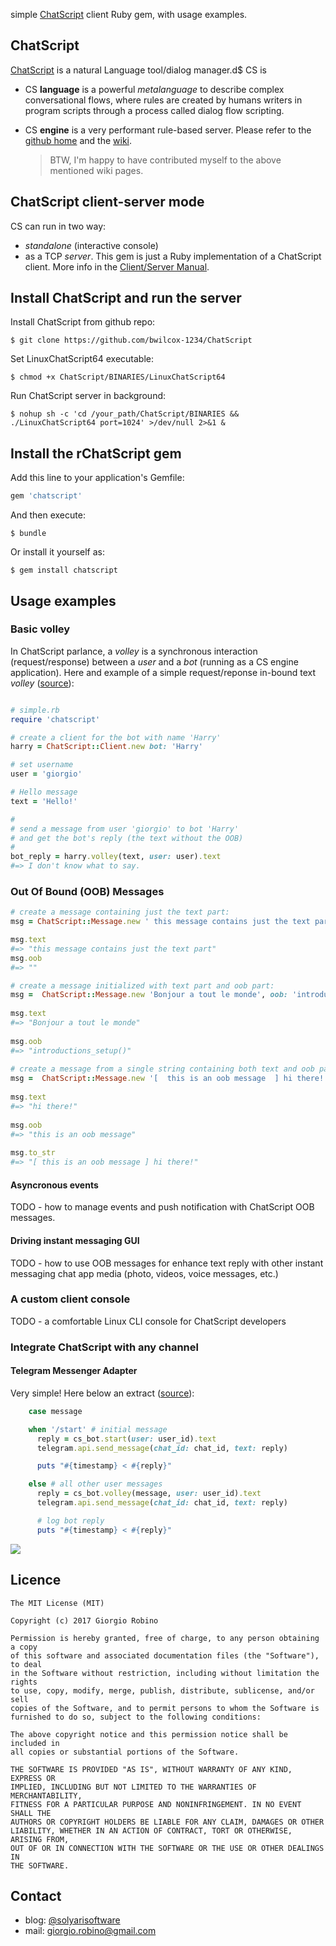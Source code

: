 simple [ChatScript](https://github.com/bwilcox-1234/ChatScript) client Ruby gem, with usage examples.

## ChatScript

[ChatScript](https://github.com/bwilcox-1234/ChatScript) is a natural Language tool/dialog manager.d$ CS is 
* CS __language__ is a powerful _metalanguage_ to describe complex conversational flows, where rules are created by humans writers in program scripts through a process called dialog flow scripting. 
* CS __engine__ is a very performant rule-based server. Please refer to the [github home](https://github.com/bwilcox-1234/ChatScript) and the [wiki](https://github.com/bwilcox-1234/ChatScript/tree/master/WIKI).
 
  > BTW, I'm happy to have contributed myself to the above mentioned wiki pages.

## ChatScript client-server mode

CS can run in two way:

* _standalone_ (interactive console)
* as a TCP _server_. This gem is just a Ruby implementation of a ChatScript client.
  More info in the [Client/Server Manual](https://github.com/bwilcox-1234/ChatScript/blob/master/WIKI/CLIENTS-AND-SERVERS/ChatScript-ClientServer-Manual.md).


## Install ChatScript and run the server

Install ChatScript from github repo:

    $ git clone https://github.com/bwilcox-1234/ChatScript

Set LinuxChatScript64 executable:

    $ chmod +x ChatScript/BINARIES/LinuxChatScript64

Run ChatScript server in background:

    $ nohup sh -c 'cd /your_path/ChatScript/BINARIES && ./LinuxChatScript64 port=1024' >/dev/null 2>&1 &


## Install the rChatScript gem

Add this line to your application's Gemfile:
```ruby
gem 'chatscript'
```

And then execute:

    $ bundle

Or install it yourself as:

    $ gem install chatscript


## Usage examples

### Basic volley 

In ChatScript parlance, a _volley_  is a synchronous interaction (request/response) 
between a _user_ and a _bot_ (running as a CS engine application).
Here and example of a simple request/reponse in-bound text _volley_ 
([source](examples/simple/simple.rb)):

```ruby

# simple.rb
require 'chatscript'

# create a client for the bot with name 'Harry'
harry = ChatScript::Client.new bot: 'Harry'

# set username
user = 'giorgio'

# Hello message
text = 'Hello!'

#
# send a message from user 'giorgio' to bot 'Harry' 
# and get the bot's reply (the text without the OOB)
#
bot_reply = harry.volley(text, user: user).text
#=> I don't know what to say.

```


### Out Of Bound (OOB) Messages

```ruby
# create a message containing just the text part:
msg = ChatScript::Message.new ' this message contains just the text part '

msg.text
#=> "this message contains just the text part"
msg.oob
#=> ""

# create a message initialized with text part and oob part: 
msg =  ChatScript::Message.new 'Bonjour a tout le monde', oob: 'introductions_setup()'
    
msg.text
#=> "Bonjour a tout le monde"
    
msg.oob
#=> "introductions_setup()"
    
# create a message from a single string containing both text and oob parts:
msg =  ChatScript::Message.new '[  this is an oob message  ] hi there! '
    
msg.text
#=> "hi there!"
    
msg.oob
#=> "this is an oob message"
    
msg.to_str
#=> "[ this is an oob message ] hi there!"

```

#### Asyncronous events 

TODO - how to manage events and push notification with ChatScript OOB messages. 

#### Driving instant messaging GUI

TODO - how to use OOB messages for enhance text reply with other instant messaging chat app media (photo, videos, voice messages, etc.)

### A custom client console

TODO - a comfortable Linux CLI console for ChatScript developers

### Integrate ChatScript with any channel

#### Telegram Messenger Adapter

Very simple! Here below an extract ([source](examples/telegram/telegram.rb)):

```ruby
    case message

    when '/start' # initial message
      reply = cs_bot.start(user: user_id).text
      telegram.api.send_message(chat_id: chat_id, text: reply)

      puts "#{timestamp} < #{reply}"

    else # all other user messages
      reply = cs_bot.volley(message, user: user_id).text
      telegram.api.send_message(chat_id: chat_id, text: reply)

      # log bot reply
      puts "#{timestamp} < #{reply}"
```

![](/examples/telegram/screenshot_1.png)
 

## Licence


    The MIT License (MIT)

    Copyright (c) 2017 Giorgio Robino

    Permission is hereby granted, free of charge, to any person obtaining a copy
    of this software and associated documentation files (the "Software"), to deal
    in the Software without restriction, including without limitation the rights
    to use, copy, modify, merge, publish, distribute, sublicense, and/or sell
    copies of the Software, and to permit persons to whom the Software is
    furnished to do so, subject to the following conditions:

    The above copyright notice and this permission notice shall be included in
    all copies or substantial portions of the Software.

    THE SOFTWARE IS PROVIDED "AS IS", WITHOUT WARRANTY OF ANY KIND, EXPRESS OR
    IMPLIED, INCLUDING BUT NOT LIMITED TO THE WARRANTIES OF MERCHANTABILITY,
    FITNESS FOR A PARTICULAR PURPOSE AND NONINFRINGEMENT. IN NO EVENT SHALL THE
    AUTHORS OR COPYRIGHT HOLDERS BE LIABLE FOR ANY CLAIM, DAMAGES OR OTHER
    LIABILITY, WHETHER IN AN ACTION OF CONTRACT, TORT OR OTHERWISE, ARISING FROM,
    OUT OF OR IN CONNECTION WITH THE SOFTWARE OR THE USE OR OTHER DEALINGS IN
    THE SOFTWARE.


## Contact

- blog: [@solyarisoftware](http://www.twitter.com/solyarisoftware)
- mail: [giorgio.robino@gmail.com](mailto:giorgio.robino@gmail.com)

